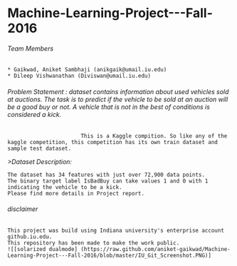 # Machine-Learning-Project---Fall-2016
###### Team Members
	* Gaikwad, Aniket Sambhaji (anikgaik@umail.iu.edu)
	* Dileep Vishwanathan (Diviswan@umail.iu.edu)


###### Problem Statement : dataset contains information about used vehicles sold at auctions. The task is to predict if the vehicle to be sold at an auction will be a good buy or not. A vehicle that is not in the best of conditions is considered a kick.
                           This is a Kaggle compition. So like any of the kaggle competition, this competition has its own train dataset and sample test dataset.	   

*>Dataset Description:*

	The dataset has 34 features with just over 72,900 data points. 
	The binary target label IsBadBuy can take values 1 and 0 with 1 indicating the vehicle to be a kick.
	Please find more details in Project report.
			

###### disclaimer
	
	This project was build using Indiana university's enterprise account github.iu.edu.
    This repository has been made to make the work public.
    ![[solarized dualmode] (https://raw.github.com/aniket-gaikwad/Machine-Learning-Project---Fall-2016/blob/master/IU_Git_Screenshot.PNG)]

